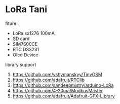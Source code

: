 # <h1> LoRa Tani</h1>
fiture:
* LoRa sx1276 100mA
* SD card
* SIM7600CE
* RTC DS3231
* Oled Device

library support
1. https://github.com/vshymanskyy/TinyGSM
2. https://github.com/adafruit/RTClib
3. https://github.com/sandeepmistry/arduino-LoRa
4. https://github.com/4-20ma/ModbusMaster
5. https://github.com/adafruit/Adafruit-GFX-Library


